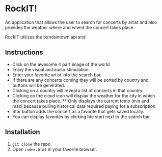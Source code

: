 # RockIT!

An application that allows the user to search for concerts by artist and also provides the weather where and whent the concert takes place. 

RockIT utilizes the bandsintown api and 

## Instructions
* Click on the awesome 4 part image of the world
* Enjoy the visual and audio stimulation.
* Enter your favorite artist into the search bar.
* If there are any concerts coming they will be sorted by country and buttons will be generated.
* Clicking on a country will reveal a list of concerts in that country.
* Clicking on the cloud icon will display the weather for the city in which the concert takes place.
** Only displays the current temp (min and max) because pulling historical data required paying for a subscription.
* Star button adds the concert as a favorite that gets saved locally.
* You can display favorites by clicking hte start next to the search bar.


## Installation
1. `git clone` the repo.
2. Open `index.html` in your favorite browser.
